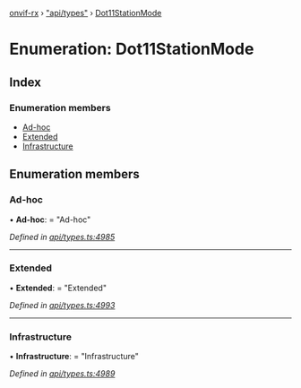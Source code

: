 [onvif-rx](../README.md) › ["api/types"](../modules/_api_types_.md) › [Dot11StationMode](_api_types_.dot11stationmode.md)

# Enumeration: Dot11StationMode

## Index

### Enumeration members

* [Ad-hoc](_api_types_.dot11stationmode.md#ad-hoc)
* [Extended](_api_types_.dot11stationmode.md#extended)
* [Infrastructure](_api_types_.dot11stationmode.md#infrastructure)

## Enumeration members

###  Ad-hoc

• **Ad-hoc**: = "Ad-hoc"

*Defined in [api/types.ts:4985](https://github.com/patrickmichalina/onvif-rx/blob/3e9b152/src/api/types.ts#L4985)*

___

###  Extended

• **Extended**: = "Extended"

*Defined in [api/types.ts:4993](https://github.com/patrickmichalina/onvif-rx/blob/3e9b152/src/api/types.ts#L4993)*

___

###  Infrastructure

• **Infrastructure**: = "Infrastructure"

*Defined in [api/types.ts:4989](https://github.com/patrickmichalina/onvif-rx/blob/3e9b152/src/api/types.ts#L4989)*
